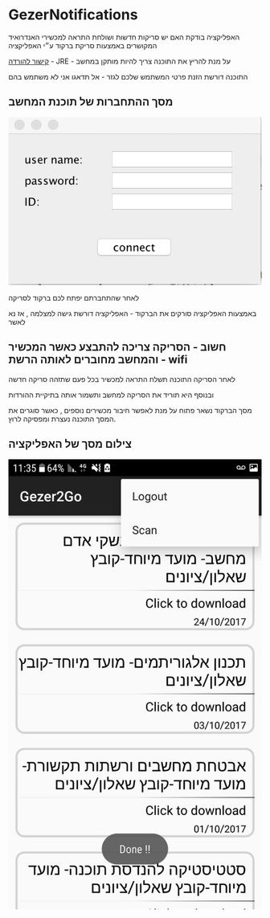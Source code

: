 # GezerNotifications
 
 האפליקציה בודקת האם יש סריקות חדשות ושולחת התראה למכשירי האנדרואיד המקושרים באמצעות סריקת ברקוד ע״י האפליקציה

[קישור להורדה](http://www.oracle.com/technetwork/java/javase/downloads/jre8-downloads-2133155.html)  - JRE - על מנת להריץ את התוכנה צריך להיות מותקן במחשב 

 התוכנה דורשת הזנת פרטי המשתמש שלכם לגזר - אל תדאגו אני לא משתמש בהם
 
 ## מסך ההתחברות של תוכנת המחשב
 
 ![תמונה להמחשה](/images/login.png)

לאחר שהתחברתם יפתח לכם ברקוד לסריקה
 
 באמצעות האפליקציה סורקים את הברקוד - האפליקציה דורשת גישה למצלמה , אז נא לאשר
 
 ## חשוב - הסריקה צריכה להתבצע כאשר המכשיר והמחשב מחוברים לאותה הרשת - wifi
 
 לאחר הסריקה התוכנה תשלח התראה למכשיר בכל פעם שתזהה סריקה חדשה
 
 ובנוסף היא תוריד את הסריקה למחשב ותשמור אותה בתיקיית ההורדות

מסך הברקוד נשאר פתוח על מנת לאפשר חיבור מכשירים נוספים , כאשר סוגרים את המסך התוכנה נעצרת ומפסיקה לרוץ.


 ## צילום מסך של האפליקציה
 ![תמונה להמחשה](/images/image.jpeg)
